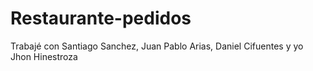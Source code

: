 # Restaurante-pedidos
Trabajé con Santiago Sanchez, Juan Pablo Arias, Daniel Cifuentes y yo Jhon Hinestroza

